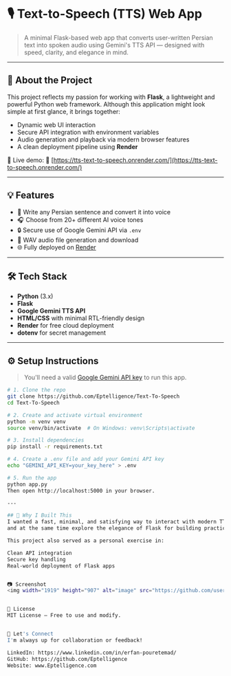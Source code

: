 # 🎙️ Text-to-Speech (TTS) Web App

> A minimal Flask-based web app that converts user-written Persian text into spoken audio using Gemini's TTS API — designed with speed, clarity, and elegance in mind.

---

## 🌟 About the Project

This project reflects my passion for working with **Flask**, a lightweight and powerful Python web framework.
Although this application might look simple at first glance, it brings together:

- Dynamic web UI interaction
- Secure API integration with environment variables
- Audio generation and playback via modern browser features
- A clean deployment pipeline using **Render**

🚀 Live demo:
🔗 [https://tts-text-to-speech.onrender.com/](https://tts-text-to-speech.onrender.com/)

---

## 💡 Features

- 📝 Write any Persian sentence and convert it into voice
- 🎧 Choose from 20+ different AI voice tones
- 🔒 Secure use of Google Gemini API via `.env`
- 📁 WAV audio file generation and download
- 🌐 Fully deployed on [Render](https://render.com/)

---

## 🛠️ Tech Stack

- **Python** (3.x)
- **Flask**
- **Google Gemini TTS API**
- **HTML/CSS** with minimal RTL-friendly design
- **Render** for free cloud deployment
- **dotenv** for secret management

---

## ⚙️ Setup Instructions

> You'll need a valid [Google Gemini API key](https://makersuite.google.com/app) to run this app.

```bash
# 1. Clone the repo
git clone https://github.com/Eptelligence/Text-To-Speech
cd Text-To-Speech

# 2. Create and activate virtual environment
python -m venv venv
source venv/bin/activate  # On Windows: venv\Scripts\activate

# 3. Install dependencies
pip install -r requirements.txt

# 4. Create a .env file and add your Gemini API key
echo "GEMINI_API_KEY=your_key_here" > .env

# 5. Run the app
python app.py
Then open http://localhost:5000 in your browser.

---

## 📌 Why I Built This
I wanted a fast, minimal, and satisfying way to interact with modern TTS systems —
and at the same time explore the elegance of Flask for building practical web tools.

This project also served as a personal exercise in:

Clean API integration
Secure key handling
Real-world deployment of Flask apps


📷 Screenshot
<img width="1919" height="907" alt="image" src="https://github.com/user-attachments/assets/95a75c3b-b779-4b0b-9448-4156970f03a4" />


📄 License
MIT License — Free to use and modify.


🤝 Let's Connect
I'm always up for collaboration or feedback!

LinkedIn: https://www.linkedin.com/in/erfan-pouretemad/
GitHub: https://github.com/Eptelligence
Website: www.Eptelligence.com
